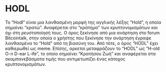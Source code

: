 # HODL

Το “Hodl” είναι μια λανθασμένη μορφή της αγγλικής λέξης “Hold”, η οποία σημαίνει “κρατώ”. Αναφέρεται στο “κράτημα” των κρυπτονομισμάτων και όχι στη ρευστοποίησή τους. Ο όρος ξεκίνησε από μια ανάρτηση στο forum Bitcointalk, στην οποία ο χρήστης που ξεκίνησε την ανάρτηση έγραψε λανθασμένα το “Hold” από τη βιασύνη του. Από τότε, ο όρος “HODL” έχει καθιερωθεί ως meme. Επίσης, αρκετοί μεταφράζουν το “HODL” ως “H-old O-n D-ear L-ife”, το οποίο σημαίνει “Κρατήσου Ζωή” και αναφέρεται στα σκαμπανεβάσματα τιμής που αντιμετωπίζει ένας κάτοχος κρυπτονομισμάτων.
